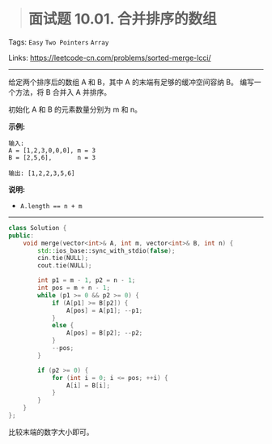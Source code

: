 > # 面试题 10.01. 合并排序的数组

Tags: `Easy` `Two Pointers` `Array` 

Links: <https://leetcode-cn.com/problems/sorted-merge-lcci/>

-----

给定两个排序后的数组 A 和 B，其中 A 的末端有足够的缓冲空间容纳 B。 编写一个方法，将 B 合并入 A 并排序。

初始化 A 和 B 的元素数量分别为 m 和 n。

**示例:**

```
输入:
A = [1,2,3,0,0,0], m = 3
B = [2,5,6],       n = 3

输出: [1,2,2,3,5,6]
```

**说明:**

- `A.length == n + m`

-----

```c++
class Solution {
public:
    void merge(vector<int>& A, int m, vector<int>& B, int n) {
        std::ios_base::sync_with_stdio(false);
        cin.tie(NULL);
        cout.tie(NULL);

        int p1 = m - 1, p2 = n - 1;
        int pos = m + n - 1;
        while (p1 >= 0 && p2 >= 0) {
            if (A[p1] >= B[p2]) {
                A[pos] = A[p1]; --p1;
            }
            else {
                A[pos] = B[p2]; --p2;
            }
            --pos;
        }

        if (p2 >= 0) {
            for (int i = 0; i <= pos; ++i) {
                A[i] = B[i];
            }
        }
    }
};
```

比较末端的数字大小即可。
